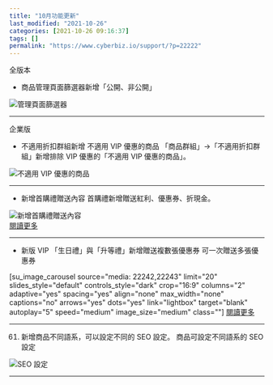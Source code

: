 ```yaml
---
title: "10月功能更新"
last_modified: "2021-10-26"
categories: [2021-10-26 09:16:37]
tags: []
permalink: "https://www.cyberbiz.io/support/?p=22222"
---
```


全版本  


* 商品管理頁面篩選器新增「公開、非公開」 

![管理頁面篩選器](https://www.cyberbiz.io/support/wp-content/uploads/2021/10/10月功能更新01.png)  

* * *



企業版  


* 不適用折扣群組新增 不適用 VIP 優惠的商品 
「商品群組」→「不適用折扣群組」新增排除 VIP 優惠的「不適用 VIP 優惠的商品」。  

![不適用 VIP 優惠的商品](https://www.cyberbiz.io/support/wp-content/uploads/2021/10/10月功能更新02.png)  

* * *

* 新增首購禮贈送內容 
首購禮新增贈送紅利、優惠券、折現金。  

![新增首購禮贈送內容](https://www.cyberbiz.io/support/wp-content/uploads/2021/10/10月功能更新03.png)  
[閱讀更多](https://www.cyberbiz.io/support/?p=10419)  

* * *

* 新版 VIP 「生日禮」與「升等禮」新增贈送複數張優惠券 
可一次贈送多張優惠券  

[su_image_carousel source="media: 22242,22243" limit="20"
slides_style="default" controls_style="dark" crop="16:9" columns="2"
adaptive="yes" spacing="yes" align="none" max_width="none" captions="no"
arrows="yes" dots="yes" link="lightbox" target="blank" autoplay="5"
speed="medium" image_size="medium" class=""]
[閱讀更多](https://www.cyberbiz.io/support/?p=12426)  

* * *

61. 新增商品不同語系，可以設定不同的 SEO 設定。 
商品可設定不同語系的 SEO設定  

![ SEO 設定](https://www.cyberbiz.io/support/wp-content/uploads/2021/10/10月功能更新06.png)  

* * *

